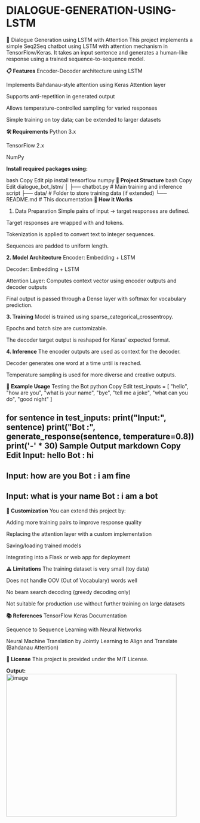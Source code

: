 # DIALOGUE-GENERATION-USING-LSTM
🤖 Dialogue Generation using LSTM with Attention
This project implements a simple Seq2Seq chatbot using LSTM with attention mechanism in TensorFlow/Keras. It takes an input sentence and generates a human-like response using a trained sequence-to-sequence model.

**📋 Features**
Encoder-Decoder architecture using LSTM

Implements Bahdanau-style attention using Keras Attention layer

Supports anti-repetition in generated output

Allows temperature-controlled sampling for varied responses

Simple training on toy data; can be extended to larger datasets

**🛠️ Requirements**
Python 3.x

TensorFlow 2.x

NumPy

**Install required packages using:**

bash
Copy
Edit
pip install tensorflow numpy
**📁 Project Structure**
bash
Copy
Edit
dialogue_bot_lstm/
│
├── chatbot.py               # Main training and inference script
├── data/                    # Folder to store training data (if extended)
└── README.md                # This documentation
**🚀 How it Works**
1. Data Preparation
Simple pairs of input → target responses are defined.

Target responses are wrapped with <start> and <end> tokens.

Tokenization is applied to convert text to integer sequences.

Sequences are padded to uniform length.

**2. Model Architecture**
Encoder: Embedding + LSTM

Decoder: Embedding + LSTM

Attention Layer: Computes context vector using encoder outputs and decoder outputs

Final output is passed through a Dense layer with softmax for vocabulary prediction.

**3. Training**
Model is trained using sparse_categorical_crossentropy.

Epochs and batch size are customizable.

The decoder target output is reshaped for Keras' expected format.

**4. Inference**
The encoder outputs are used as context for the decoder.

Decoder generates one word at a time until <end> is reached.

Temperature sampling is used for more diverse and creative outputs.

**💬 Example Usage**
Testing the Bot
python
Copy
Edit
test_inputs = [
    "hello",
    "how are you",
    "what is your name",
    "bye",
    "tell me a joke",
    "what can you do",
    "good night"
]

for sentence in test_inputs:
    print("Input:", sentence)
    print("Bot  :", generate_response(sentence, temperature=0.8))
    print('-' * 30)
**Sample Output**
markdown
Copy
Edit
Input: hello
Bot  : hi
------------------------------
Input: how are you
Bot  : i am fine
------------------------------
Input: what is your name
Bot  : i am a bot
------------------------------
**🎯 Customization**
You can extend this project by:

Adding more training pairs to improve response quality

Replacing the attention layer with a custom implementation

Saving/loading trained models

Integrating into a Flask or web app for deployment

**⚠️ Limitations**
The training dataset is very small (toy data)

Does not handle OOV (Out of Vocabulary) words well

No beam search decoding (greedy decoding only)

Not suitable for production use without further training on large datasets

**📚 References**
TensorFlow Keras Documentation

Sequence to Sequence Learning with Neural Networks

Neural Machine Translation by Jointly Learning to Align and Translate (Bahdanau Attention)

**📄 License**
This project is provided under the MIT License.

**Output:**
<img width="456" height="381" alt="image" src="https://github.com/user-attachments/assets/1b31eb93-b3c9-4cdd-bc6b-6e442f783a27" />


